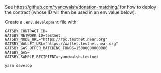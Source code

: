 See https://github.com/ryancwalsh/donation-matching/ for how to deploy the contract (whose ID will then be used in an env value below).

Create a `.env.development` file with:

```
GATSBY_CONTRACT_ID=
GATSBY_NETWORK_ID=testnet
GATSBY_NODE_URL="https://rpc.testnet.near.org"
GATSBY_WALLET_URL="https://wallet.testnet.near.org"
GATSBY_GAS_OFFER_MATCHING_FUNDS=15000000000000
GATSBY_GAS=
GATSBY_SAMPLE_RECIPIENT=ryancwalsh.testnet
```

```
yarn develop
```

